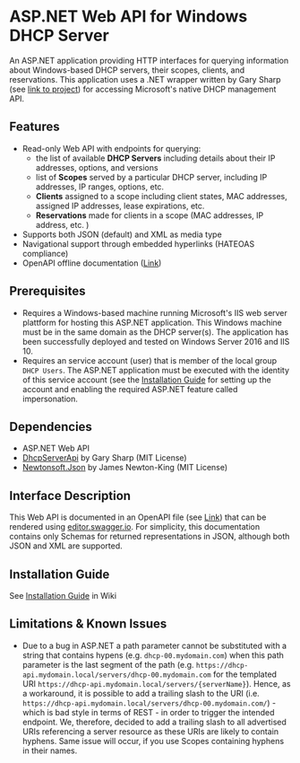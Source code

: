 # ASP.NET Web API for Windows DHCP Server
An ASP.NET application providing HTTP interfaces for querying information about Windows-based DHCP servers, their scopes, clients, and reservations.
This application uses a .NET wrapper written by Gary Sharp (see [link to project](https://github.com/garysharp/DhcpServerApi)) for accessing Microsoft's native DHCP management API.

## Features
- Read-only Web API with endpoints for querying:
  - the list of available **DHCP Servers** including details about their IP addresses, options, and versions 
  - list of **Scopes** served by a particular DHCP server, including IP addresses, IP ranges, options, etc.
  - **Clients** assigned to a scope including client states, MAC addresses, assigned IP addresses, lease expirations, etc.
  - **Reservations** made for clients in a scope (MAC addresses, IP address, etc. )
- Supports both JSON (default) and XML as media type
- Navigational support through embedded hyperlinks (HATEOAS compliance)
- OpenAPI offline documentation ([Link](https://github.com/SebastianKotstein/Web-API-for-Windows-DHCP-Server/blob/master/OpenAPI.yml))

## Prerequisites
- Requires a Windows-based machine running Microsoft's IIS web server plattform for hosting this ASP.NET application. This Windows machine must be in the same domain as the DHCP server(s). The application has been successfully deployed and tested on Windows Server 2016 and IIS 10.
- Requires an service account (user) that is member of the local group `DHCP Users`. The ASP.NET application must be executed with the identity of this service account (see the [Installation Guide](https://github.com/SebastianKotstein/Web-API-for-Windows-DHCP-Server/wiki/Installation-Guide) for setting up the account and enabling the required ASP.NET feature called impersonation.

## Dependencies
- ASP.NET Web API
- [DhcpServerApi](https://github.com/garysharp/DhcpServerApi) by Gary Sharp (MIT License)
- [Newtonsoft.Json](https://www.newtonsoft.com/json) by James Newton-King (MIT License)

## Interface Description
This Web API is documented in an OpenAPI file (see [Link](https://github.com/SebastianKotstein/Web-API-for-Windows-DHCP-Server/blob/master/OpenAPI.yml)) that can be rendered using [editor.swagger.io](https://editor.swagger.io). For simplicity, this documentation contains only Schemas for returned representations in JSON, although both JSON and XML are supported.

## Installation Guide
See [Installation Guide](https://github.com/SebastianKotstein/Web-API-for-Windows-DHCP-Server/wiki/Installation-Guide) in Wiki

## Limitations & Known Issues
- Due to a bug in ASP.NET a path parameter cannot be substituted with a string that contains hypens (e.g. `dhcp-00.mydomain.com`) when this path parameter is the last segment of the path (e.g. `https://dhcp-api.mydomain.local/servers/dhcp-00.mydomain.com` for the templated URI `https://dhcp-api.mydomain.local/servers/{serverName}`). Hence, as a workaround, it is possible to add a trailing slash to the URI (i.e. `https://dhcp-api.mydomain.local/servers/dhcp-00.mydomain.com/`) - which is bad style in terms of REST - in order to trigger the intended endpoint. We, therefore, decided to add a trailing slash to all advertised URIs referencing a server resource as these URIs are likely to contain hyphens. Same issue will occur, if you use Scopes containing hyphens in their names. 






